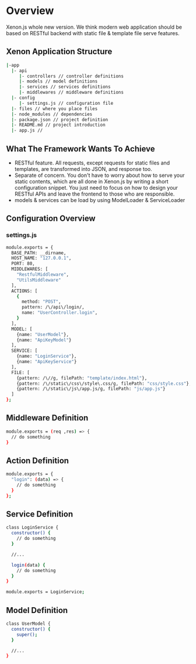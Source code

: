 # Overview

Xenon.js whole new version. We think modern web application should be based
on RESTful backend with static file & template file serve features.  

## Xenon Application Structure

```sh
|-app
  |- api
     |- controllers // controller definitions
     |- models // model definitions
     |- services // services definitions
     |- middlewares // middleware definitions
  |- config
     |- settings.js // configuration file
  |- files // where you place files
  |- node_modules // dependencies
  |- package.json // project definition
  |- README.md // project introduction
  |- app.js //
```

## What The Framework Wants To Achieve

- RESTful feature. All requests, except requests for static files and
  templates, are transformed into JSON, and response too.
- Separate of concern. You don't have to worry about how to serve your  
  static contents, which are all done in Xenon.js by writing a short configuration snippet. You just need to focus on how to design your RESTful APIs and leave the frontend to those who are responsible.
- models & services can be load by using ModelLoader & ServiceLoader

## Configuration Overview

### settings.js

```sh
module.exports = {
  BASE_PATH: __dirname,
  HOST_NAME: "127.0.0.1",
  PORT: 80,
  MIDDLEWARES: [
    "RestfulMiddleware",
    "UtilsMiddleware"
  ],
  ACTIONS: [
    {
      method: "POST",
      pattern: /\/api\/login/,
      name: "UserController.login",
    }
  ],
  MODEL: [
    {name: "UserModel"},
    {name: "ApiKeyModel"}
  ],
  SERVICE: [
    {name: "LoginService"},
    {name: "ApiKeyService"}
  ],
  FILE: [
    {pattern: /\//g, filePath: "template/index.html"},
    {pattern: /\/static\/css\/style\.css/g, filePath: "css/style.css"},
    {pattern: /\/static\/js\/app.js/g, filePath: "js/app.js"}
  ]
};
```

## Middleware Definition

```sh
module.exports = (req ,res) => {
  // do something
}
```

## Action Definition

```sh
module.exports = {
  "login": (data) => {
    // do something
  }
};
```

## Service Definition

```sh
class LoginService {
  constructor() {
    // do something
  }

  //...

  login(data) {
    // do something
  }
}

module.exports = LoginService;
```

## Model Definition

```sh
class UserModel {
  constructor() {
    super();
  }

  //...
}
```
